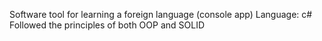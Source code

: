 Software tool for learning a foreign language (console app)
Language: c#
Followed the principles of both OOP and SOLID
